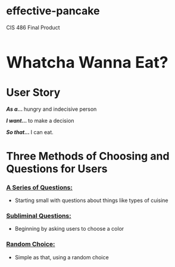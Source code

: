 # effective-pancake
CIS 486 Final Product


<h1 style="font-size:300%;">Whatcha Wanna Eat?</h1>

<h1>User Story</h1>

<p> <b><i> As a... </b></i>hungry and indecisive person</p>
<p> <b><i> I want... </b></i>to make a decision</p> 
<p> <b><i> So that... </b></i>I can eat.</p>

<h1> Three Methods of Choosing and Questions for Users</h1>
<h3><u> A Series of Questions: </h3></u>
<ul>
  <li> Starting small with questions about things like types of cuisine </li>
</ul>

<h3><u> Subliminal Questions: </h3></u>
<ul>
  <li> Beginning by asking users to choose a color </li>
</ul>

<h3><u> Random Choice: </h3></u>
<ul>
  <li> Simple as that, using a random choice </li>
</ul>
